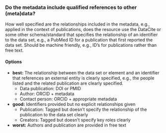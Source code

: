 ### Do the metadata include qualified references to other (meta)data?

How well specified are the relationships included in the metadata, e.g., applied in the context of publications, does the resource use the DataCite or some other schema/standard that specifies the relationship of an identifier to the data set, e.g., a PubMed ID for a publication that first reported the data set.  Should be machine friendly, e.g., ID’s for publications rather than free text.

#### Options

* **best:** The relationship between the data set or element and an identifier that references an external entity is clearly specified, e.g., the people listed and the related publication are clearly specified.
   * Data publication:  DOI or PMID
   * Author:            ORCID + metadata
   * Contact person:    ORCID + appropriate metadata
* **good:** Identifiers provided but no explicit relationships given
  * Publication:  Tagged but doesn’t specify the relationship of the publication to the data set clearly
  * Creators:     Tagged but doesn’t specify key roles clearly
* **worst:** Authors and publication are provided in free text
